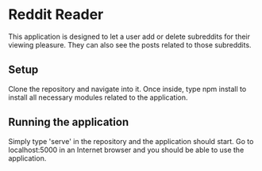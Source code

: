 # Reddit Reader

This application is designed to let a user add or delete subreddits for their viewing pleasure. They can also see the posts related to those subreddits.

## Setup

Clone the repository and navigate into it. Once inside, type npm install to install all necessary modules related to the application. 

## Running the application

Simply type 'serve' in the repository and the application should start. Go to localhost:5000 in an Internet browser and you should be able to use the application.